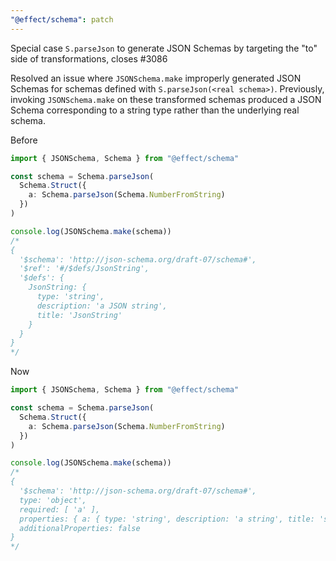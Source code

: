 ```yaml
---
"@effect/schema": patch
---
```


Special case `S.parseJson` to generate JSON Schemas by targeting the "to" side of transformations, closes #3086

Resolved an issue where `JSONSchema.make` improperly generated JSON Schemas for schemas defined with `S.parseJson(<real schema>)`. Previously, invoking `JSONSchema.make` on these transformed schemas produced a JSON Schema corresponding to a string type rather than the underlying real schema.

Before

```ts
import { JSONSchema, Schema } from "@effect/schema"

const schema = Schema.parseJson(
  Schema.Struct({
    a: Schema.parseJson(Schema.NumberFromString)
  })
)

console.log(JSONSchema.make(schema))
/*
{
  '$schema': 'http://json-schema.org/draft-07/schema#',
  '$ref': '#/$defs/JsonString',
  '$defs': {
    JsonString: {
      type: 'string',
      description: 'a JSON string',
      title: 'JsonString'
    }
  }
}
*/
```

Now

```ts
import { JSONSchema, Schema } from "@effect/schema"

const schema = Schema.parseJson(
  Schema.Struct({
    a: Schema.parseJson(Schema.NumberFromString)
  })
)

console.log(JSONSchema.make(schema))
/*
{
  '$schema': 'http://json-schema.org/draft-07/schema#',
  type: 'object',
  required: [ 'a' ],
  properties: { a: { type: 'string', description: 'a string', title: 'string' } },
  additionalProperties: false
}
*/
```
